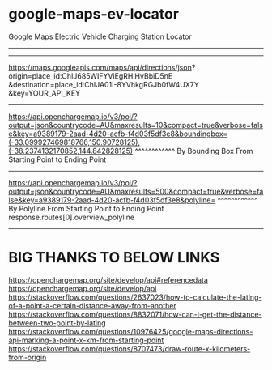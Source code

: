 # google-maps-ev-locator
Google Maps Electric Vehicle Charging Station Locator

******************************************************
******************************************************
https://maps.googleapis.com/maps/api/directions/json?
origin=place_id:ChIJ685WIFYViEgRHlHvBbiD5nE
&destination=place_id:ChIJA01I-8YVhkgRGJb0fW4UX7Y
&key=YOUR_API_KEY
******************************************************
https://api.openchargemap.io/v3/poi/?output=json&countrycode=AU&maxresults=10&compact=true&verbose=false&key=a9389179-2aad-4d20-acfb-f4d03f5df3e8&boundingbox=(-33.099927469818766,150.90728125),(-38.2374132170852,144.842828125)
^^^^^^^^^^^^ By Bounding Box From Starting Point to Ending Point
******************************************************
https://api.openchargemap.io/v3/poi/?output=json&countrycode=AU&maxresults=500&compact=true&verbose=false&key=a9389179-2aad-4d20-acfb-f4d03f5df3e8&polyline=
^^^^^^^^^^^^ By Polyline From Starting Point to Ending Point
response.routes[0].overview_polyline
******************************************************

# BIG THANKS TO BELOW LINKS
https://openchargemap.org/site/develop/api#referencedata
https://openchargemap.org/site/develop/api
https://stackoverflow.com/questions/2637023/how-to-calculate-the-latlng-of-a-point-a-certain-distance-away-from-another
https://stackoverflow.com/questions/8832071/how-can-i-get-the-distance-between-two-point-by-latlng
https://stackoverflow.com/questions/10976425/google-maps-directions-api-marking-a-point-x-km-from-starting-point
https://stackoverflow.com/questions/8707473/draw-route-x-kilometers-from-origin